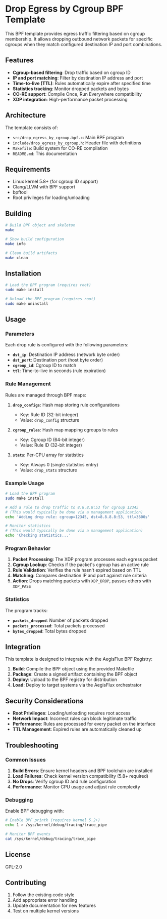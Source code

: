 # Drop Egress by Cgroup BPF Template

This BPF template provides egress traffic filtering based on cgroup membership. It allows dropping outbound network packets for specific cgroups when they match configured destination IP and port combinations.

## Features

- **Cgroup-based filtering**: Drop traffic based on cgroup ID
- **IP and port matching**: Filter by destination IP address and port
- **Time-to-live (TTL)**: Rules automatically expire after specified time
- **Statistics tracking**: Monitor dropped packets and bytes
- **CO-RE support**: Compile Once, Run Everywhere compatibility
- **XDP integration**: High-performance packet processing

## Architecture

The template consists of:

- `src/drop_egress_by_cgroup.bpf.c`: Main BPF program
- `include/drop_egress_by_cgroup.h`: Header file with definitions
- `Makefile`: Build system for CO-RE compilation
- `README.md`: This documentation

## Requirements

- Linux kernel 5.8+ (for cgroup ID support)
- Clang/LLVM with BPF support
- bpftool
- Root privileges for loading/unloading

## Building

```bash
# Build BPF object and skeleton
make

# Show build configuration
make info

# Clean build artifacts
make clean
```

## Installation

```bash
# Load the BPF program (requires root)
sudo make install

# Unload the BPF program (requires root)
sudo make uninstall
```

## Usage

### Parameters

Each drop rule is configured with the following parameters:

- **`dst_ip`**: Destination IP address (network byte order)
- **`dst_port`**: Destination port (host byte order)  
- **`cgroup_id`**: Cgroup ID to match
- **`ttl`**: Time-to-live in seconds (rule expiration)

### Rule Management

Rules are managed through BPF maps:

1. **`drop_configs`**: Hash map storing rule configurations
   - Key: Rule ID (32-bit integer)
   - Value: `drop_config` structure

2. **`cgroup_rules`**: Hash map mapping cgroups to rules
   - Key: Cgroup ID (64-bit integer)
   - Value: Rule ID (32-bit integer)

3. **`stats`**: Per-CPU array for statistics
   - Key: Always 0 (single statistics entry)
   - Value: `drop_stats` structure

### Example Usage

```bash
# Load the BPF program
sudo make install

# Add a rule to drop traffic to 8.8.8.8:53 for cgroup 12345
# (This would typically be done via a management application)
echo 'Adding drop rule: cgroup=12345, dst=8.8.8.8:53, ttl=3600s'

# Monitor statistics
# (This would typically be done via a management application)
echo 'Checking statistics...'
```

### Program Behavior

1. **Packet Processing**: The XDP program processes each egress packet
2. **Cgroup Lookup**: Checks if the packet's cgroup has an active rule
3. **Rule Validation**: Verifies the rule hasn't expired based on TTL
4. **Matching**: Compares destination IP and port against rule criteria
5. **Action**: Drops matching packets with `XDP_DROP`, passes others with `XDP_PASS`

### Statistics

The program tracks:
- **`packets_dropped`**: Number of packets dropped
- **`packets_processed`**: Total packets processed
- **`bytes_dropped`**: Total bytes dropped

## Integration

This template is designed to integrate with the AegisFlux BPF Registry:

1. **Build**: Compile the BPF object using the provided Makefile
2. **Package**: Create a signed artifact containing the BPF object
3. **Deploy**: Upload to the BPF registry for distribution
4. **Load**: Deploy to target systems via the AegisFlux orchestrator

## Security Considerations

- **Root Privileges**: Loading/unloading requires root access
- **Network Impact**: Incorrect rules can block legitimate traffic
- **Performance**: Rules are processed for every packet on the interface
- **TTL Management**: Expired rules are automatically cleaned up

## Troubleshooting

### Common Issues

1. **Build Errors**: Ensure kernel headers and BPF toolchain are installed
2. **Load Failures**: Check kernel version compatibility (5.8+ required)
3. **No Drops**: Verify cgroup ID and rule configuration
4. **Performance**: Monitor CPU usage and adjust rule complexity

### Debugging

Enable BPF debugging with:
```bash
# Enable BPF printk (requires kernel 5.2+)
echo 1 > /sys/kernel/debug/tracing/trace_pipe

# Monitor BPF events
cat /sys/kernel/debug/tracing/trace_pipe
```

## License

GPL-2.0

## Contributing

1. Follow the existing code style
2. Add appropriate error handling
3. Update documentation for new features
4. Test on multiple kernel versions
